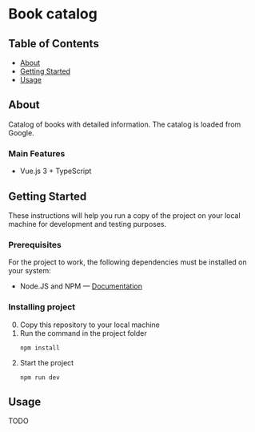 # Book catalog

## Table of Contents
+ [About](#about)
+ [Getting Started](#getting_started)
+ [Usage](#usage) 

## About <a name = "about"></a>
Catalog of books with detailed information. The catalog is loaded from Google.

### Main Features
+ Vue.js 3 + TypeScript 

## Getting Started <a name = "getting_started"></a>
These instructions will help you run a copy of the project on your local machine for development and testing purposes.

### Prerequisites
For the project to work, the following dependencies must be installed on your system:
+ Node.JS and NPM — <a href="https://docs.npmjs.com/downloading-and-installing-node-js-and-npm" target="_blank">Documentation</a>

### Installing project
0. Copy this repository to your local machine
1. Run the command in the project folder
   ```
   npm install
   ```
2. Start the project
   ```
   npm run dev 
   ```

## Usage <a name = "usage"></a>
TODO



